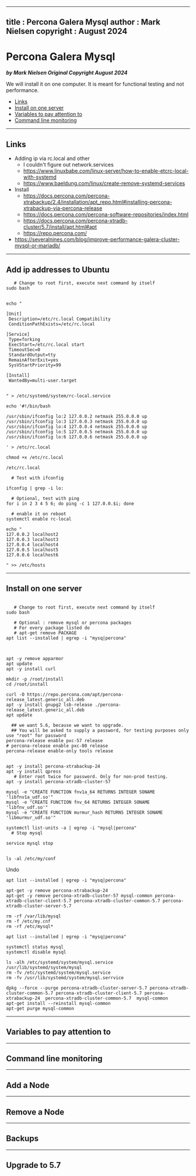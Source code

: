 
---
title : Percona Galera Mysql
author : Mark Nielsen
copyright : August 2024 
---


Percona Galera Mysql
==============================

_**by Mark Nielsen
Original Copyright August 2024**_

We will install it on one computer. It is meant for functional testing and not performance. 

* [Links](#links)
* [Install on one server](#install)
* [Variables to pay attention to](#vars)
* [Command line monitoring](#mon)

* * *
<a name=Links></a>Links
-----
* Adding ip via rc.local and other
    * I couldn't figure out network.services
    * https://www.linuxbabe.com/linux-server/how-to-enable-etcrc-local-with-systemd
    * https://www.baeldung.com/linux/create-remove-systemd-services
* Install
    * https://docs.percona.com/percona-xtrabackup/2.4/installation/apt_repo.html#installing-percona-xtrabackup-via-percona-release
    * https://docs.percona.com/percona-software-repositories/index.html
    * https://docs.percona.com/percona-xtradb-cluster/5.7/install/apt.html#apt
    * https://repo.percona.com/
* https://severalnines.com/blog/improve-performance-galera-cluster-mysql-or-mariadb/


* * *
<a name=ip></a>Add ip addresses to Ubuntu
-----
```
   # Change to root first, execute next command by itself
sudo bash


echo "

[Unit]
 Description=/etc/rc.local Compatibility
 ConditionPathExists=/etc/rc.local

[Service]
 Type=forking
 ExecStart=/etc/rc.local start
 TimeoutSec=0
 StandardOutput=tty
 RemainAfterExit=yes
 SysVStartPriority=99

[Install]
 WantedBy=multi-user.target


" > /etc/systemd/system/rc-local.service

echo '#!/bin/bash

/usr/sbin/ifconfig lo:2 127.0.0.2 netmask 255.0.0.0 up
/usr/sbin/ifconfig lo:3 127.0.0.3 netmask 255.0.0.0 up
/usr/sbin/ifconfig lo:4 127.0.0.4 netmask 255.0.0.0 up
/usr/sbin/ifconfig lo:5 127.0.0.5 netmask 255.0.0.0 up
/usr/sbin/ifconfig lo:6 127.0.0.6 netmask 255.0.0.0 up

' > /etc/rc.local

chmod +x /etc/rc.local

/etc/rc.local

  # Test with ifconfig

ifconfig | grep -i lo:

  # Optional, test with ping
for i in 2 3 4 5 6; do ping -c 1 127.0.0.$i; done

  # enable it on reboot
systemctl enable rc-local

echo "
127.0.0.2 localhost2
127.0.0.3 localhost3
127.0.0.4 localhost4
127.0.0.5 localhost5
127.0.0.6 localhost6

" >> /etc/hosts

```

* * *
<a name=install></a>Install on one server
-----

```

   # Change to root first, execute next command by itself
sudo bash

   # Optional : remove mysql or percona packages
   # For every package listed do
   # apt-get remove PACKAGE
apt list --installed | egrep -i "mysq|percona"



apt -y remove apparmor
apt update
apt -y install curl 

mkdir -p /root/install
cd /root/install

curl -O https://repo.percona.com/apt/percona-release_latest.generic_all.deb
apt -y install gnupg2 lsb-release ./percona-release_latest.generic_all.deb
apt update

  ## we want 5.6, because we want to upgrade. 
  ## You will be asked to supply a password, for testing purposes only use "root" for password
percona-release enable pxc-57 release
# percona-release enable pxc-80 release
percona-release enable-only tools release


apt -y install percona-xtrabackup-24
apt -y install qpress
   # Enter root twice for password. Only for non-prod testing. 
apt -y install percona-xtradb-cluster-57

mysql -e "CREATE FUNCTION fnv1a_64 RETURNS INTEGER SONAME 'libfnv1a_udf.so'"
mysql -e "CREATE FUNCTION fnv_64 RETURNS INTEGER SONAME 'libfnv_udf.so'"
mysql -e "CREATE FUNCTION murmur_hash RETURNS INTEGER SONAME 'libmurmur_udf.so'"

systemctl list-units -a | egrep -i "mysql|percona"
  # Stop mysql

service mysql stop


ls -al /etc/my/conf
```

Undo
```
apt list --installed | egrep -i "mysq|percona"

apt-get -y remove percona-xtrabackup-24
apt-get -y remove percona-xtradb-cluster-57 mysql-common percona-xtradb-cluster-client-5.7 percona-xtradb-cluster-common-5.7 percona-xtradb-cluster-server-5.7

rm -rf /var/lib/mysql
rm -f /etc/my.cnf
rm -rf /etc/mysql*

apt list --installed | egrep -i "mysq|percona"

systemctl status mysql
systemctl disable mysql

ls -alh /etc/systemd/system/mysql.service /usr/lib/systemd/system/mysql
rm -fv /etc/systemd/system/mysql.service
rm -fv /usr/lib/systemd/system/mysql.serrvice

dpkg --force --purge percona-xtradb-cluster-server-5.7 percona-xtradb-cluster-common-5.7 percona-xtradb-cluster-client-5.7 percona-xtrabackup-24  percona-xtradb-cluster-common-5.7  mysql-common
apt-get install --reinstall mysql-common
apt-get purge mysql-common

```

* * *
<a name=vars></a>Variables to pay attention to
-----

* * *
<a name=mon></a>Command line monitoring
-----

* * *
<a name=add></a>Add a Node
-----

* * *
<a name=remove></a>Remove a Node
-----

* * *
<a name=backups></a>Backups
-----

* * *
<a name=upgrade></a>Upgrade to 5.7
-----
